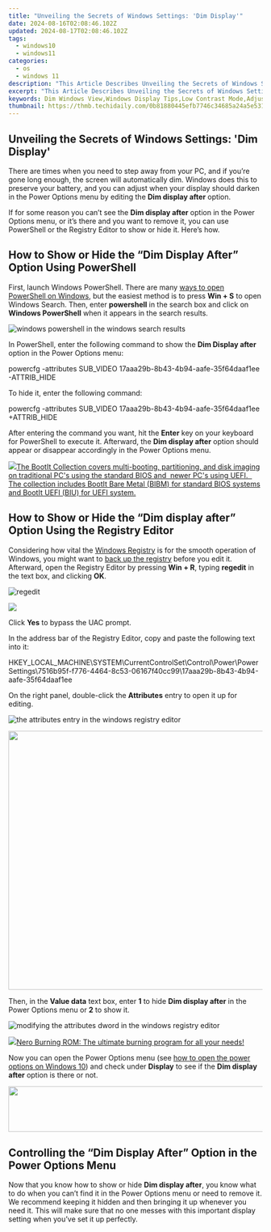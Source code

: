 ```yaml
---
title: "Unveiling the Secrets of Windows Settings: 'Dim Display'"
date: 2024-08-16T02:08:46.102Z
updated: 2024-08-17T02:08:46.102Z
tags:
  - windows10
  - windows11
categories:
  - os
  - windows 11
description: "This Article Describes Unveiling the Secrets of Windows Settings: 'Dim Display'"
excerpt: "This Article Describes Unveiling the Secrets of Windows Settings: 'Dim Display'"
keywords: Dim Windows View,Windows Display Tips,Low Contrast Mode,Adjust Windows Brightness,Reduce Screen Glare,Optimize Windows UI,Custom Dark Theme Settings
thumbnail: https://thmb.techidaily.com/0b81880445efb7746c34685a24a5e53155bfff0ac907d2d7a06d83968e5eaef1.jpg
---
```


## Unveiling the Secrets of Windows Settings: 'Dim Display'

 There are times when you need to step away from your PC, and if you’re gone long enough, the screen will automatically dim. Windows does this to preserve your battery, and you can adjust when your display should darken in the Power Options menu by editing the **Dim display after** option.

 If for some reason you can’t see the **Dim display after** option in the Power Options menu, or it’s there and you want to remove it, you can use PowerShell or the Registry Editor to show or hide it. Here’s how.

## How to Show or Hide the “Dim Display After” Option Using PowerShell

 First, launch Windows PowerShell. There are many [ways to open PowerShell on Windows](https://www.makeuseof.com/windows-open-command-prompt-powershell/), but the easiest method is to press **Win + S** to open Windows Search. Then, enter **powershell** in the search box and click on **Windows PowerShell** when it appears in the search results.

![windows powershell in the windows search results](https://static1.makeuseofimages.com/wordpress/wp-content/uploads/2022/11/windows-powershell-search.jpg)

 In PowerShell, enter the following command to show the **Dim Display after** option in the Power Options menu:

powercfg -attributes SUB_VIDEO 17aaa29b-8b43-4b94-aafe-35f64daaf1ee -ATTRIB_HIDE

 To hide it, enter the following command:

powercfg -attributes SUB_VIDEO 17aaa29b-8b43-4b94-aafe-35f64daaf1ee +ATTRIB_HIDE

 After entering the command you want, hit the **Enter** key on your keyboard for PowerShell to execute it. Afterward, the **Dim display after** option should appear or disappear accordingly in the Power Options menu.

<!-- affiliate ads begin -->
<a href="https://secure.2checkout.com/order/checkout.php?PRODS=45152810&QTY=1&AFFILIATE=108875&CART=1"> <img src="https://secure.avangate.com/images/merchant/842ca578342915ccb8ae069595ba7233/products/copy_bootit-ss1_178x139.jpg" border="0">The BootIt Collection covers multi-booting, partitioning, and disk imaging on traditional PC's using the standard BIOS and  newer PC's using UEFI.   The collection includes BootIt Bare Metal (BIBM) for standard BIOS systems and BootIt UEFI (BIU) for UEFI system. 
</a>
<!-- affiliate ads end -->
## How to Show or Hide the “Dim display after” Option Using the Registry Editor

 Considering how vital the [Windows Registry](https://www.makeuseof.com/tag/what-is-the-windows-registry-editor-and-how-do-i-use-it-makeuseof-explains/) is for the smooth operation of Windows, you might want to [back up the registry](https://www.makeuseof.com/tag/backup-restore-windows-registry/) before you edit it. Afterward, open the Registry Editor by pressing **Win + R**, typing **regedit** in the text box, and clicking **OK**.

![regedit](https://static1.makeuseofimages.com/wordpress/wp-content/uploads/2022/10/regedit.jpg)
<!-- affiliate ads begin -->
<a href="https://secure.2checkout.com/order/checkout.php?PRODS=3727260&QTY=1&AFFILIATE=108875&CART=1"><img src="http://www.aiseesoft.com/avangate/30p/banner.jpg" border="0"></a>
<!-- affiliate ads end -->

 Click **Yes** to bypass the UAC prompt.

 In the address bar of the Registry Editor, copy and paste the following text into it:

HKEY_LOCAL_MACHINE\SYSTEM\CurrentControlSet\Control\Power\PowerSettings\7516b95f-f776-4464-8c53-06167f40cc99\17aaa29b-8b43-4b94-aafe-35f64daaf1ee

 On the right panel, double-click the **Attributes** entry to open it up for editing.

![the attributes entry in the windows registry editor](https://static1.makeuseofimages.com/wordpress/wp-content/uploads/2022/11/regedit-dim-display-after-attributes-entry.jpg)
<!-- affiliate ads begin -->
<a href="https://ephamedtechinc.pxf.io/c/5597632/2095369/26400" target="_top" id="2095369"><img src="//a.impactradius-go.com/display-ad/26400-2095369" border="0" alt="" width="1024" height="512"/></a><img height="0" width="0" src="https://imp.pxf.io/i/5597632/2095369/26400" style="position:absolute;visibility:hidden;" border="0" />
<!-- affiliate ads end -->

 Then, in the **Value data** text box, enter **1** to hide **Dim display after** in the Power Options menu or **2** to show it.

![modifying the attributes dword in the windows registry editor](https://static1.makeuseofimages.com/wordpress/wp-content/uploads/2022/11/win-attributes-dword.jpg)
<!-- affiliate ads begin -->
<a href="https://store.nero.com/order/checkout.php?PRODS=39694080&QTY=1&AFFILIATE=108875&CART=1"><img src="http://cdnwww.nero.com/nero-com-wAssets/img/banners/2023/nbr/fire/Screenshot_1red_gb.jpg" border="0">Nero Burning ROM:
The ultimate burning program for all your needs!</a>
<!-- affiliate ads end -->

 Now you can open the Power Options menu (see [how to open the power options on Windows 10](https://www.makeuseof.com/windows-10-open-power-options/)) and check under **Display** to see if the **Dim display after** option is there or not.

<!-- affiliate ads begin -->
<a href="https://newchic.sjv.io/c/5597632/1659704/14420" target="_top" id="1659704"><img src="//a.impactradius-go.com/display-ad/14420-1659704" border="0" alt="" width="728" height="90"/></a><img height="0" width="0" src="https://imp.pxf.io/i/5597632/1659704/14420" style="position:absolute;visibility:hidden;" border="0" />
<!-- affiliate ads end -->
## Controlling the “Dim Display After” Option in the Power Options Menu

 Now that you know how to show or hide **Dim display after**, you know what to do when you can’t find it in the Power Options menu or need to remove it. We recommend keeping it hidden and then bringing it up whenever you need it. This will make sure that no one messes with this important display setting when you’ve set it up perfectly.

<ins class="adsbygoogle"
     style="display:block"
     data-ad-format="autorelaxed"
     data-ad-client="ca-pub-7571918770474297"
     data-ad-slot="1223367746"></ins>



<ins class="adsbygoogle"
     style="display:block"
     data-ad-client="ca-pub-7571918770474297"
     data-ad-slot="8358498916"
     data-ad-format="auto"
     data-full-width-responsive="true"></ins>






